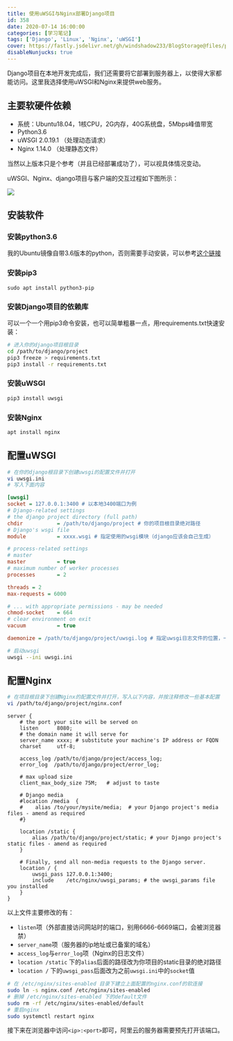 ```yaml
---
title: 使用uWSGI与Nginx部署Django项目
id: 358
date: 2020-07-14 16:00:00
categories: [学习笔记]
tags: ['Django', 'Linux', 'Nginx', 'uWSGI']
cover: https://fastly.jsdelivr.net/gh/windshadow233/BlogStorage@files/png/7f7518210d36d2b5be0725bf4904c6e6.png
disableNunjucks: true
---
```


Django项目在本地开发完成后，我们还需要将它部署到服务器上，以使得大家都能访问。这里我选择使用uWSGI和Nginx来提供web服务。

## 主要软硬件依赖


- 系统：Ubuntu18.04，1核CPU，2G内存，40G系统盘，5Mbps峰值带宽
- Python3.6
- uWSGI 2.0.19.1 （处理动态请求）
- Nginx 1.14.0 （处理静态文件）

当然以上版本只是个参考（并且已经部署成功了），可以视具体情况变动。


uWSGI、Nginx、django项目与客户端的交互过程如下图所示：

![](https://fastly.jsdelivr.net/gh/windshadow233/BlogStorage@files/png/7f7518210d36d2b5be0725bf4904c6e6.png)
## 安装软件


### 安装python3.6


我的Ubuntu镜像自带3.6版本的python，否则需要手动安装，可以参考[这个链接](https://www.cnblogs.com/zzqit/p/10087680.html)

### 安装pip3

```None
sudo apt install python3-pip
```

### 安装Django项目的依赖库


可以一个一个用pip3命令安装，也可以简单粗暴一点，用requirements.txt快速安装：

```bash
# 进入你的django项目根目录
cd /path/to/django/project
pip3 freeze > requirements.txt
pip3 install -r requirements.txt
```

### 安装uWSGI

```bash
pip3 install uwsgi
```

### 安装Nginx

```bash
apt install nginx
```

## 配置uWSGI

```bash
# 在你的django根目录下创建uwsgi的配置文件并打开
vi uwsgi.ini
# 写入下面内容
```


```ini
[uwsgi]
socket = 127.0.0.1:3400 # 以本地3400端口为例
# Django-related settings
# the django project directory (full path)
chdir           = /path/to/django/project # 你的项目根目录绝对路径
# Django's wsgi file
module          = xxxx.wsgi # 指定使用的wsgi模块（django应该会自己生成）

# process-related settings
# master
master          = true
# maximum number of worker processes
processes       = 2

threads = 2
max-requests = 6000

# ... with appropriate permissions - may be needed
chmod-socket    = 664
# clear environment on exit
vacuum          = true

daemonize = /path/to/django/project/uwsgi.log # 指定uwsgi日志文件的位置，一般就放项目根目录下
```


```bash
# 启动uwsgi
uwsgi --ini uwsgi.ini
```

## 配置Nginx

```bash
# 在项目根目录下创建Nginx的配置文件并打开，写入以下内容，并按注释修改一些基本配置
vi /path/to/django/project/nginx.conf 
```


```nginx
server {
    # the port your site will be served on
    listen      8080;
    # the domain name it will serve for
    server_name xxxx; # substitute your machine's IP address or FQDN
    charset     utf-8;

    access_log /path/to/django/project/access_log;
    error_log  /path/to/django/project/error_log;

    # max upload size
    client_max_body_size 75M;   # adjust to taste

    # Django media
    #location /media  {
    #    alias /to/your/mysite/media;  # your Django project's media files - amend as required
    #}

    location /static {
        alias /path/to/django/project/static; # your Django project's static files - amend as required
    }

    # Finally, send all non-media requests to the Django server.
    location / {
        uwsgi_pass 127.0.0.1:3400;
        include    /etc/nginx/uwsgi_params; # the uwsgi_params file you installed
    }
}
```

以上文件主要修改的有：


- `listen`项（外部直接访问网站时的端口，别用6666-6669端口，会被浏览器禁）
- `server_name`项（服务器的ip地址或已备案的域名）
- `access_log`与`error_log`项（Nginx的日志文件）
- `location /static` 下的`alias`后面的路径改为你项目的static目录的绝对路径
- `location /` 下的`uwsgi_pass`后面改为之前`uwsgi.ini`中的`socket`值


```bash
# 在 /etc/nginx/sites-enabled 目录下建立上面配置的nginx.conf的软连接
sudo ln -s nginx.conf /etc/nginx/sites-enabled
# 删掉 /etc/nginx/sites-enabled 下的default文件
sudo rm -rf /etc/nginx/sites-enabled/default
# 重启nginx
sudo systemctl restart nginx
```

接下来在浏览器中访问`<ip>:<port>`即可，阿里云的服务器需要预先打开该端口。
